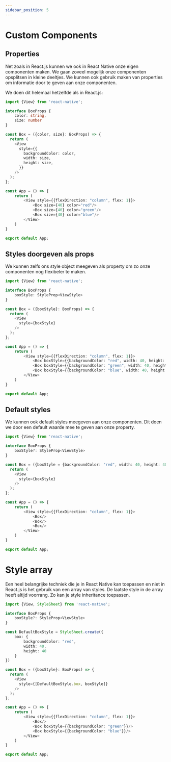 ```yaml
---
sidebar_position: 5
---
```


# Custom Components

## Properties 

Net zoals in React.js kunnen we ook in React Native onze eigen componenten maken. We gaan zoveel mogelijk onze componenten opsplitsen in kleine deeltjes. We kunnen ook gebruik maken van properties om informatie door te geven aan onze componenten.

We doen dit helemaal hetzelfde als in React.js:

```typescript expo={}
import {View} from 'react-native';

interface BoxProps {
    color: string,
    size: number
}

const Box = ({color, size}: BoxProps) => {
  return (
    <View
      style={{
        backgroundColor: color,
        width: size,
        height: size,
      }}
    />
  );
};

const App = () => {
    return (
        <View style={{flexDirection: "column", flex: 1}}>
            <Box size={40} color="red"/>
            <Box size={40} color="green"/>
            <Box size={40} color="blue"/>
        </View>
    )
}

export default App;
```

## Styles doorgeven als props

We kunnen zelfs ons style object meegeven als property om zo onze componenten nog flexibeler te maken.

```typescript expo={}
import {View} from 'react-native';

interface BoxProps {
    boxStyle: StyleProp<ViewStyle>
}

const Box = ({boxStyle}: BoxProps) => {
  return (
    <View
      style={boxStyle}
    />
  );
};

const App = () => {
    return (
        <View style={{flexDirection: "column", flex: 1}}>
            <Box boxStyle={{backgroundColor: "red", width: 40, height: 40}}/>
            <Box boxStyle={{backgroundColor: "green", width: 40, height: 40}}/>
            <Box boxStyle={{backgroundColor: "blue", width: 40, height: 40}}/>
        </View>
    )
}

export default App;
```

## Default styles

We kunnen ook default styles meegeven aan onze componenten. Dit doen we door een default waarde mee te geven aan onze property.

```typescript expo={}
import {View} from 'react-native';

interface BoxProps {
    boxStyle?: StyleProp<ViewStyle>
}

const Box = ({boxStyle = {backgroundColor: "red", width: 40, height: 40}}: BoxProps) => {
  return (
    <View
      style={boxStyle}
    />
  );
};

const App = () => {
    return (
        <View style={{flexDirection: "column", flex: 1}}>
            <Box/>
            <Box/>
            <Box/>
        </View>
    )
}

export default App;
```

# Style array

Een heel belangrijke techniek die je in React Native kan toepassen en niet in React.js is het gebruik van een array van styles. De laatste style in de array heeft altijd voorrang. Zo kan je style inheritance toepassen.

```typescript expo={}
import {View, StyleSheet} from 'react-native';

interface BoxProps {
    boxStyle?: StyleProp<ViewStyle>
}

const DefaultBoxStyle = StyleSheet.create({
    box: {
        backgroundColor: "red",
        width: 40,
        height: 40
    }
})

const Box = ({boxStyle}: BoxProps) => {
  return (
    <View
      style={[DefaultBoxStyle.box, boxStyle]}
    />
  );
};

const App = () => {
    return (
        <View style={{flexDirection: "column", flex: 1}}>
            <Box/>
            <Box boxStyle={{backgroundColor: "green"}}/>
            <Box boxStyle={{backgroundColor: "blue"}}/>
        </View>
    )
}

export default App;
```